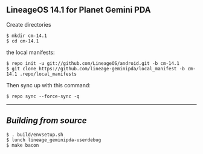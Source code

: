LineageOS 14.1 for Planet Gemini PDA
------------------------------------

Create directories

	$ mkdir cm-14.1
	$ cd cm-14.1

the local manifests:

	$ repo init -u git://github.com/LineageOS/android.git -b cm-14.1
	$ git clone https://github.com/lineage-geminipda/local_manifest -b cm-14.1 .repo/local_manifests

Then sync up with this command:

	$ repo sync --force-sync -q

-------------
 
_Building from source_
---------------

	$ . build/envsetup.sh
	$ lunch lineage_geminipda-userdebug
	$ make bacon